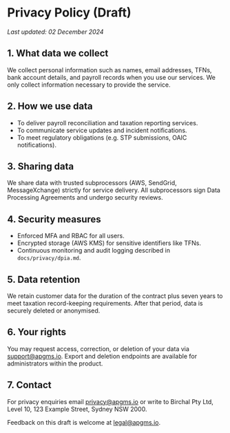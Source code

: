 # Privacy Policy (Draft)

_Last updated: 02 December 2024_

## 1. What data we collect

We collect personal information such as names, email addresses, TFNs, bank account details, and payroll records when you use our services. We only collect information necessary to provide the service.

## 2. How we use data

- To deliver payroll reconciliation and taxation reporting services.
- To communicate service updates and incident notifications.
- To meet regulatory obligations (e.g. STP submissions, OAIC notifications).

## 3. Sharing data

We share data with trusted subprocessors (AWS, SendGrid, MessageXchange) strictly for service delivery. All subprocessors sign Data Processing Agreements and undergo security reviews.

## 4. Security measures

- Enforced MFA and RBAC for all users.
- Encrypted storage (AWS KMS) for sensitive identifiers like TFNs.
- Continuous monitoring and audit logging described in `docs/privacy/dpia.md`.

## 5. Data retention

We retain customer data for the duration of the contract plus seven years to meet taxation record-keeping requirements. After that period, data is securely deleted or anonymised.

## 6. Your rights

You may request access, correction, or deletion of your data via support@apgms.io. Export and deletion endpoints are available for administrators within the product.

## 7. Contact

For privacy enquiries email privacy@apgms.io or write to Birchal Pty Ltd, Level 10, 123 Example Street, Sydney NSW 2000.

Feedback on this draft is welcome at legal@apgms.io.
